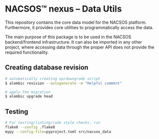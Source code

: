 # NACSOS™ nexus – Data Utils
This repository contains the core data model for the NACSOS platform.
Furthermore, it provides core utilities to programmatically access the data.

The main purpose of this package is to be used in the NACSOS backend/frontend infrastructure. 
It can also be imported in any other project, where accessing data through the proper API 
does not provide the required functionality.

## Creating database revision
```bash
# automatically creating up/downgrade script
$ alembic revision --autogenerate -m "Helpful comment"

# apply the migration
$ alembic upgrade head
```

## Testing

```bash
# For testing/linting/code style checks, run
flake8 --config .flake8
mypy --config-file=pyproject.toml src/nacsos_data 
```